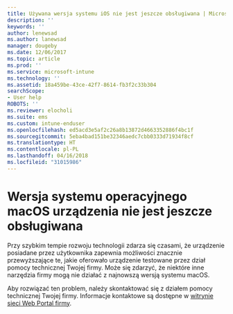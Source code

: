 ```yaml
---
title: Używana wersja systemu iOS nie jest jeszcze obsługiwana | Microsoft Docs
description: ''
keywords: ''
author: lenewsad
ms.author: lanewsad
manager: dougeby
ms.date: 12/06/2017
ms.topic: article
ms.prod: ''
ms.service: microsoft-intune
ms.technology: ''
ms.assetid: 18a459be-43ce-42f7-8614-fb3f2c33b304
searchScope:
- User help
ROBOTS: ''
ms.reviewer: elocholi
ms.suite: ems
ms.custom: intune-enduser
ms.openlocfilehash: ed5acd3e5af2c26a8b13872d4663352886f4bc1f
ms.sourcegitcommit: 5eba4bad151be32346aedc7cbb0333d71934f8cf
ms.translationtype: HT
ms.contentlocale: pl-PL
ms.lasthandoff: 04/16/2018
ms.locfileid: "31015986"
---
```

# <a name="your-macos-devices-operating-system-version-isnt-yet-supported"></a>Wersja systemu operacyjnego macOS urządzenia nie jest jeszcze obsługiwana

Przy szybkim tempie rozwoju technologii zdarza się czasami, że urządzenie posiadane przez użytkownika zapewnia możliwości znacznie przewyższające te, jakie oferowało urządzenie testowane przez dział pomocy technicznej Twojej firmy. Może się zdarzyć, że niektóre inne narzędzia firmy mogą nie działać z najnowszą wersją systemu macOS.

Aby rozwiązać ten problem, należy skontaktować się z działem pomocy technicznej Twojej firmy. Informacje kontaktowe są dostępne w [witrynie sieci Web Portal firmy](https://portal.manage.microsoft.com#HelpDeskDialog).
